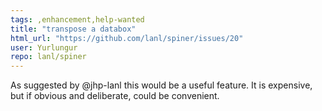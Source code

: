 ```yaml
---
tags: ,enhancement,help-wanted
title: "transpose a databox"
html_url: "https://github.com/lanl/spiner/issues/20"
user: Yurlungur
repo: lanl/spiner
---
```


As suggested by @jhp-lanl this would be a useful feature. It is expensive, but if obvious and deliberate, could be convenient.